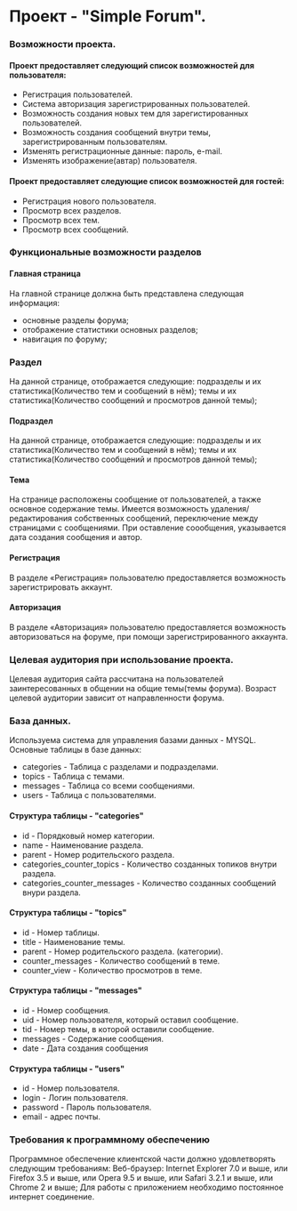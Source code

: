 # Проект - "Simple Forum".

### Возможности проекта.  

#### Проект предоставляет следующий список возможностей для пользователя:

* Регистрация пользователей.
* Система авторизация зарегистрированных пользователей.
* Возможность создания новых тем для зарегистированных пользователей.
* Возможность создания сообщений внутри темы, зарегистрированным пользователям.
* Изменять регистрационные данные: пароль, e-mail.
* Изменять изображение(автар) пользователя. 

#### Проект предоставляет следующие список возможностей для гостей:

* Регистрация нового пользователя.
* Просмотр всех разделов.
* Просмотр всех тем.
* Просмотр всех сообщений.

### Функциональные возможности разделов

#### Главная страница 
На главной странице должна быть представлена следующая информация:
-  основные разделы форума;
-  отображение статистики основных разделов;
-  навигация по форуму;

### Раздел
На данной странице, отображается следующие:
подразделы и их статистика(Количество тем и сообщений в нём);
темы и их статистика(Количество сообщений и просмотров данной темы);

#### Подраздел
На данной странице, отображается следующие:
подразделы и их статистика(Количество тем и сообщений в нём);
темы и их статистика(Количество сообщений и просмотров данной темы);
#### Тема

На странице расположены сообщение от пользователей, а также основное содержание темы. Имеется возможность удаления/редактирования собственных сообщений, переключение между страницами с сообщениями. При оставление соообщения, указывается дата создания сообщения и автор. 

#### Регистрация
В разделе «Регистрация» пользователю предоставляется возможность зарегистрировать аккаунт.

#### Авторизация
В разделе «Авторизация» пользователю предоставляется возможность авторизоваться на форуме, при помощи зарегистрированного аккаунта.


### Целевая аудитория при использование проекта.

Целевая аудитория сайта рассчитана на пользователей заинтересованных в общении на общие темы(темы форума). Возраст целевой аудитории зависит от направленности форума.

### База данных.

Используема система для управления базами данных - MYSQL.
Основные таблицы в базе данных:

* categories - Таблица с разделами и подразделами. 
* topics - Таблица с темами.
* messages - Таблица со всеми сообщениями.
* users - Таблица с пользователями. 

#### Cтруктура таблицы - "categories"

* id - Порядковый номер категории.
* name - Наименование раздела.
* parent - Номер родительского раздела.
* categories_counter_topics - Количество созданных топиков внутри раздела.
* categories_counter_messages - Количество созданных сообщений внури раздела.

#### Cтруктура таблицы - "topics"

* id - Номер таблицы.
* title - Наименование темы.
* parent - Номер родительского раздела. (категории).
* counter_messages - Количество сообщений в теме.
* counter_view - Количество просмотров в теме. 

#### Cтруктура таблицы - "messages"

* id - Номер сообщения.
* uid - Номер пользователя, который оставил сообщение.
* tid - Номер темы, в которой оставили сообщение.
* messages - Содержание сообщения.
* date - Дата создания сообщения

#### Cтруктура таблицы - "users"

* id - Номер пользователя.
* login - Логин пользователя.
* password - Пароль пользователя.
* email - адрес почты. 

### Требования к программному обеспечению

Программное обеспечение клиентской части должно удовлетворять следующим требованиям:
Веб-браузер: Internet Explorer 7.0 и выше, или Firefox 3.5 и выше, или Opera 9.5 и выше, или Safari 3.2.1 и выше, или Chrome 2 и выше;
Для работы с приложением необходимо постоянное интернет соединение.


